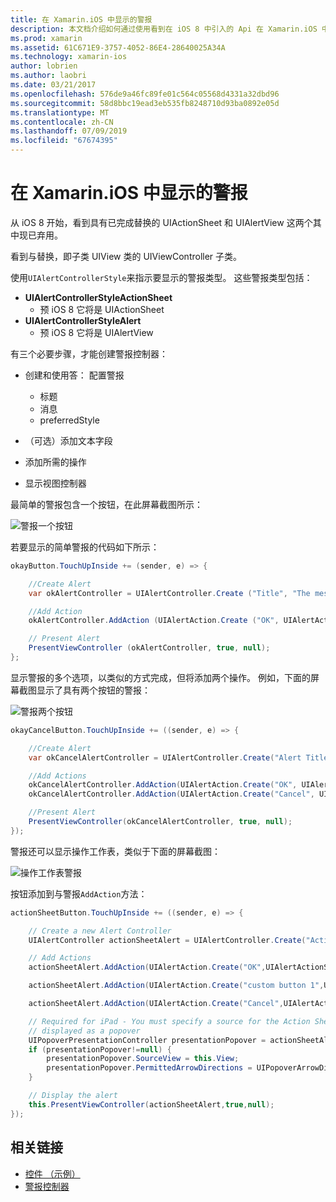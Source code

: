```yaml
---
title: 在 Xamarin.iOS 中显示的警报
description: 本文档介绍如何通过使用看到在 iOS 8 中引入的 Api 在 Xamarin.iOS 中显示警报。
ms.prod: xamarin
ms.assetid: 61C671E9-3757-4052-86E4-28640025A34A
ms.technology: xamarin-ios
author: lobrien
ms.author: laobri
ms.date: 03/21/2017
ms.openlocfilehash: 576de9a46fc89fe01c564c05568d4331a32dbd96
ms.sourcegitcommit: 58d8bbc19ead3eb535fb8248710d93ba0892e05d
ms.translationtype: MT
ms.contentlocale: zh-CN
ms.lasthandoff: 07/09/2019
ms.locfileid: "67674395"
---
```

# <a name="displaying-alerts-in-xamarinios"></a>在 Xamarin.iOS 中显示的警报

从 iOS 8 开始，看到具有已完成替换的 UIActionSheet 和 UIAlertView 这两个其中现已弃用。

看到与替换，即子类 UIView 类的 UIViewController 子类。

使用`UIAlertControllerStyle`来指示要显示的警报类型。 这些警报类型包括：

- **UIAlertControllerStyleActionSheet**
    * 预 iOS 8 它将是 UIActionSheet
- **UIAlertControllerStyleAlert**
    * 预 iOS 8 它将是 UIAlertView 

有三个必要步骤，才能创建警报控制器：

- 创建和使用答： 配置警报
    * 标题
    * 消息
    * preferredStyle
    
- （可选）添加文本字段
- 添加所需的操作
- 显示视图控制器

最简单的警报包含一个按钮，在此屏幕截图所示：

 ![警报一个按钮](alerts-images/alert1.png)

若要显示的简单警报的代码如下所示：

```csharp
okayButton.TouchUpInside += (sender, e) => {

    //Create Alert
    var okAlertController = UIAlertController.Create ("Title", "The message", UIAlertControllerStyle.Alert);

    //Add Action
    okAlertController.AddAction (UIAlertAction.Create ("OK", UIAlertActionStyle.Default, null));

    // Present Alert
    PresentViewController (okAlertController, true, null);
};
```

显示警报的多个选项，以类似的方式完成，但将添加两个操作。 例如，下面的屏幕截图显示了具有两个按钮的警报：

 ![警报两个按钮](alerts-images/alert2.png)

```csharp
okayCancelButton.TouchUpInside += ((sender, e) => {

    //Create Alert
    var okCancelAlertController = UIAlertController.Create("Alert Title", "Choose from two buttons", UIAlertControllerStyle.Alert);

    //Add Actions
    okCancelAlertController.AddAction(UIAlertAction.Create("OK", UIAlertActionStyle.Default, alert => Console.WriteLine ("Okay was clicked")));
    okCancelAlertController.AddAction(UIAlertAction.Create("Cancel", UIAlertActionStyle.Cancel, alert => Console.WriteLine ("Cancel was clicked")));

    //Present Alert
    PresentViewController(okCancelAlertController, true, null);
});
```

警报还可以显示操作工作表，类似于下面的屏幕截图：

 ![操作工作表警报](alerts-images/alert3.png)

按钮添加到与警报`AddAction`方法：

```csharp
actionSheetButton.TouchUpInside += ((sender, e) => {

    // Create a new Alert Controller
    UIAlertController actionSheetAlert = UIAlertController.Create("Action Sheet", "Select an item from below", UIAlertControllerStyle.ActionSheet);

    // Add Actions
    actionSheetAlert.AddAction(UIAlertAction.Create("OK",UIAlertActionStyle.Default, (action) => Console.WriteLine ("Item One pressed.")));

    actionSheetAlert.AddAction(UIAlertAction.Create("custom button 1",UIAlertActionStyle.Default, (action) => Console.WriteLine ("Item Two pressed.")));

    actionSheetAlert.AddAction(UIAlertAction.Create("Cancel",UIAlertActionStyle.Cancel, (action) => Console.WriteLine ("Cancel button pressed.")));

    // Required for iPad - You must specify a source for the Action Sheet since it is
    // displayed as a popover
    UIPopoverPresentationController presentationPopover = actionSheetAlert.PopoverPresentationController;
    if (presentationPopover!=null) {
        presentationPopover.SourceView = this.View;
        presentationPopover.PermittedArrowDirections = UIPopoverArrowDirection.Up;
    }

    // Display the alert
    this.PresentViewController(actionSheetAlert,true,null);
});
```

## <a name="related-links"></a>相关链接

- [控件 （示例）](https://developer.xamarin.com/samples/monotouch/Controls/)
- [警报控制器](https://github.com/xamarin/recipes/tree/master/Recipes/ios/standard_controls/alertcontroller)
